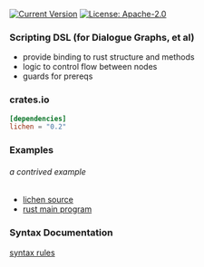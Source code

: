 [![Current Version](http://meritbadge.herokuapp.com/lichen)](https://crates.io/crates/lichen)
[![License: Apache-2.0](https://img.shields.io/crates/l/lichen.svg)](LICENSE)

### Scripting DSL (for Dialogue Graphs, et al)

- provide binding to rust structure and methods
- logic to control flow between nodes
- guards for prereqs

### crates.io

```toml
[dependencies]
lichen = "0.2"
```

### Examples

###### a contrived example

- [lichen source](https://raw.githubusercontent.com/viperscape/lichen/master/examples/contrived.ls)
- [rust main program](https://github.com/viperscape/lichen/blob/master/examples/contrived.rs)

### Syntax Documentation

[syntax rules](https://github.com/viperscape/lichen/blob/master/docs/syntax.md)
